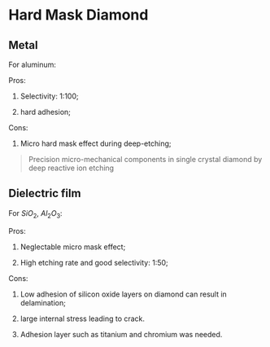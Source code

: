 # Hard Mask Diamond

## Metal

For aluminum:

Pros: 

1. Selectivity: 1:100;

2. hard adhesion;

Cons:

1. Micro hard mask effect during deep-etching;

>Precision micro-mechanical components in single crystal diamond by deep reactive ion etching

## Dielectric film

For $SiO_2$, $Al_2O_3$:

Pros:

1. Neglectable micro mask effect;

2. High etching rate and good selectivity: 1:50;


Cons:

1. Low adhesion of silicon oxide layers on diamond can result in delamination;

2. large internal stress leading to crack.

3. Adhesion layer such as titanium and chromium was needed.

